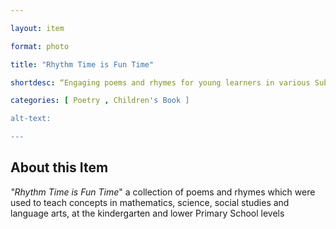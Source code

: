 ```yaml
--- 

layout: item 

format: photo 

title: "Rhythm Time is Fun Time"

shortdesc: “Engaging poems and rhymes for young learners in various Subjects, learning through Verse.”

categories: [ Poetry , Children's Book ]

alt-text:  

--- 
```


## About this Item 

_"Rhythm Time is Fun Time_" a collection of poems and rhymes which were used to teach concepts in mathematics, science, social studies and language arts, at the kindergarten and lower Primary School levels
